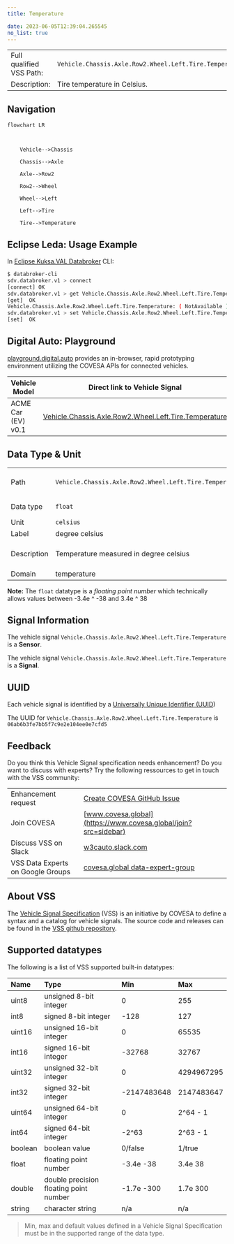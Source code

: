 ```yaml
---
title: Temperature

date: 2023-06-05T12:39:04.265545
no_list: true
---
```



| | |
|---|---|
| Full qualified VSS Path: | `Vehicle.Chassis.Axle.Row2.Wheel.Left.Tire.Temperature` |
| Description: | Tire temperature in Celsius. |

## Navigation

```mermaid
flowchart LR



    Vehicle-->Chassis

    Chassis-->Axle

    Axle-->Row2

    Row2-->Wheel

    Wheel-->Left

    Left-->Tire

    Tire-->Temperature

```

## Eclipse Leda: Usage Example

In [Eclipse Kuksa.VAL Databroker](https://github.com/eclipse/kuksa.val/tree/master/kuksa_databroker) CLI:



```bash
$ databroker-cli
sdv.databroker.v1 > connect
[connect] OK
sdv.databroker.v1 > get Vehicle.Chassis.Axle.Row2.Wheel.Left.Tire.Temperature
[get]  OK
Vehicle.Chassis.Axle.Row2.Wheel.Left.Tire.Temperature: ( NotAvailable )
sdv.databroker.v1 > set Vehicle.Chassis.Axle.Row2.Wheel.Left.Tire.Temperature 0
[set]  OK
```

## Digital Auto: Playground

[playground.digital.auto](http://digital.auto) provides an in-browser, rapid prototyping environment utilizing the COVESA APIs for connected vehicles. 

| Vehicle Model | Direct link to Vehicle Signal |
|---|---|
| ACME Car (EV) v0.1 | [Vehicle.Chassis.Axle.Row2.Wheel.Left.Tire.Temperature](https://digitalauto.netlify.app/model/STLWzk1WyqVVLbfymb4f/cvi/list/Vehicle.Chassis.Axle.Row2.Wheel.Left.Tire.Temperature/) |

## Data Type & Unit

| | | |
|---|---|---|
| Path | `Vehicle.Chassis.Axle.Row2.Wheel.Left.Tire.Temperature` | [VSS: Addressing nodes](https://covesa.github.io/vehicle_signal_specification/rule_set/basics/) |
| Data type | `float` | [VSS: Datatypes](https://covesa.github.io/vehicle_signal_specification/rule_set/data_entry/data_types/) |
| Unit | `celsius` | [VSS: Units](https://covesa.github.io/vehicle_signal_specification/rule_set/data_entry/data_unit_types/) |
| Label | degree celsius | |
| Description | Temperature measured in degree celsius | [VSS: Sensors & Actuators](https://covesa.github.io/vehicle_signal_specification/rule_set/data_entry/sensor_actuator/) |
| Domain | temperature | [](https://covesa.github.io/vehicle_signal_specification/rule_set/data_entry/data_unit_types/) |










**Note:** The `float` datatype is a *floating point number* which technically allows values between -3.4e ^ -38 and 3.4e ^ 38




## Signal Information





The vehicle signal `Vehicle.Chassis.Axle.Row2.Wheel.Left.Tire.Temperature` is a **Sensor**.

The vehicle signal `Vehicle.Chassis.Axle.Row2.Wheel.Left.Tire.Temperature` is a **Signal**.



## UUID

Each vehicle signal is identified by a [Universally Unique Identifier (UUID](https://en.wikipedia.org/wiki/Universally_unique_identifier))

The UUID for `Vehicle.Chassis.Axle.Row2.Wheel.Left.Tire.Temperature` is `06ab6b3fe7bb5f7c9e2e104ee0e7cfd5`


## Feedback

Do you think this Vehicle Signal specification needs enhancement? Do you want to discuss with experts? Try the following ressources to get in touch with the VSS community:

| | |
|---|---|
| Enhancement request | [Create COVESA GitHub Issue](https://github.com/COVESA/vehicle_signal_specification/issues/new?body=Please+describe+your+feedback&title=Signal+feedback+Vehicle.Chassis.Axle.Row2.Wheel.Left.Tire.Temperature) |
| Join COVESA | [www.covesa.global](https://www.covesa.global/join?src=sidebar) |
| Discuss VSS on Slack | [w3cauto.slack.com](http://w3cauto.slack.com/) |
| VSS Data Experts on Google Groups | [covesa.global data-expert-group](https://groups.google.com/a/covesa.global/g/data-expert-group) |

## About VSS

The [Vehicle Signal Specification](https://covesa.github.io/vehicle_signal_specification/) (VSS)
is an initiative by COVESA to define a syntax and a catalog for vehicle signals.
The source code and releases can be found in the [VSS github repository](https://github.com/COVESA/vehicle_signal_specification).

## Supported datatypes

The following is a list of VSS supported built-in datatypes:

Name       | Type                       | Min  | Max
:----------|:---------------------------|:-----|:---
uint8      | unsigned 8-bit integer     | 0    | 255
int8       | signed 8-bit integer       | -128 | 127
uint16     | unsigned 16-bit integer    |  0   | 65535
int16      | signed 16-bit integer      | -32768 | 32767
uint32     | unsigned 32-bit integer    | 0 | 4294967295
int32      | signed 32-bit integer      | -2147483648 | 2147483647
uint64     | unsigned 64-bit integer    | 0    | 2^64 - 1
int64      | signed 64-bit integer      | -2^63 | 2^63 - 1
boolean    | boolean value              | 0/false | 1/true
float      | floating point number      | -3.4e -38 | 3.4e 38
double     | double precision floating point number | -1.7e -300 | 1.7e 300
string     | character string           | n/a  | n/a

> Min, max and default values defined in a Vehicle Signal Specification must be in the supported range of the data type.
